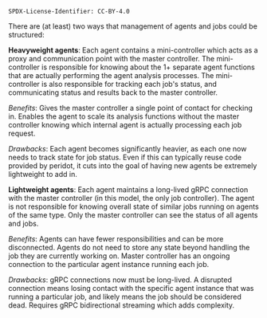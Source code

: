 `SPDX-License-Identifier: CC-BY-4.0`

There are (at least) two ways that management of agents and jobs could be structured:

**Heavyweight agents**: Each agent contains a mini-controller which acts as a proxy and communication point with the master controller. The mini-controller is responsible for knowing about the 1+ separate agent functions that are actually performing the agent analysis processes. The mini-controller is also responsible for tracking each job's status, and communicating status and results back to the master controller.

*Benefits*: Gives the master controller a single point of contact for checking in. Enables the agent to scale its analysis functions without the master controller knowing which internal agent is actually processing each job request.

*Drawbacks*: Each agent becomes significantly heavier, as each one now needs to track state for job status. Even if this can typically reuse code provided by peridot, it cuts into the goal of having new agents be extremely lightweight to add in.

**Lightweight agents**: Each agent maintains a long-lived gRPC connection with the master controller (in this model, the only job controller). The agent is not responsible for knowing overall state of similar jobs running on agents of the same type. Only the master controller can see the status of all agents and jobs.

*Benefits*: Agents can have fewer responsibilities and can be more disconnected. Agents do not need to store any state beyond handling the job they are currently working on. Master controller has an ongoing connection to the particular agent instance running each job.

*Drawbacks*: gRPC connections now must be long-lived. A disrupted connection means losing contact with the specific agent instance that was running a particular job, and likely means the job should be considered dead. Requires gRPC bidirectional streaming which adds complexity.
